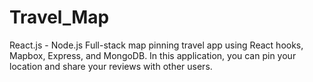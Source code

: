 # Travel_Map
React.js - Node.js Full-stack map pinning travel app using React hooks, Mapbox, Express, and MongoDB.  In this application, you can pin your location and share your reviews with other users.
